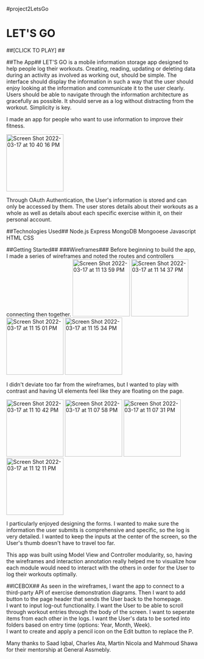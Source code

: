#project2LetsGo
# LET'S GO # 

##[CLICK TO PLAY] ## 

##The App##
LET'S GO is a mobile information storage app designed to help people log their workouts. Creating, reading, updating or deleting data during an activity as 
involved as working out, should be simple. The interface should display the information in such a way that the user should enjoy looking at the information
and communicate it to the user clearly. Users should be able to navigate through the information architecture as gracefully as possible. It should serve as
a log without distracting from the workout. Simplicity is key. 

I made an app for people who want to use information to improve their fitness.

<img width="150" alt="Screen Shot 2022-03-17 at 10 40 16 PM" src="https://user-images.githubusercontent.com/98665437/158929031-e03b5f43-1004-46bd-8fb7-56bc234cc3f9.png">

Through OAuth Authentication, the User's information is stored and can only be accessed by them. The user stores details about their workouts as a whole 
as well as details about each specific exercise within it, on their personal account.  

##Technologies Used## 
Node.js Express MongoDB Mongooese Javascript HTML CSS 

##Getting Started##
###Wireframes### 
Before beginning to build the app, I made a series of wireframes and noted the routes and controllers connecting then together. 
<img width="150" alt="Screen Shot 2022-03-17 at 11 13 59 PM" src="https://user-images.githubusercontent.com/98665437/158934677-c6876010-b1ee-430a-ae77-76b3c0043747.png">
<img width="150" alt="Screen Shot 2022-03-17 at 11 14 37 PM" src="https://user-images.githubusercontent.com/98665437/158934692-e4f0f975-efce-48a2-882d-f2b4b7fce6a5.png">
<img width="150" alt="Screen Shot 2022-03-17 at 11 15 01 PM" src="https://user-images.githubusercontent.com/98665437/158934712-fe2b19f9-c726-4576-a4b1-59dc1bcacb5e.png">
<img width="150" alt="Screen Shot 2022-03-17 at 11 15 34 PM" src="https://user-images.githubusercontent.com/98665437/158934724-c3737bf7-492d-4de6-a8ba-b146f874c902.png">

I didn't deviate too far from the wireframes, but I wanted to play with contrast and having UI elements feel like they are floating on the page.  

<img width="150" alt="Screen Shot 2022-03-17 at 11 10 42 PM" src="https://user-images.githubusercontent.com/98665437/158936751-52ce0f3c-a76e-4835-b20a-42584ad3c282.png">
<img width="150" alt="Screen Shot 2022-03-17 at 11 07 58 PM" src="https://user-images.githubusercontent.com/98665437/158936775-644bf822-a55a-4628-9388-71d33c77c4bb.png">
<img width="150" alt="Screen Shot 2022-03-17 at 11 07 31 PM" src="https://user-images.githubusercontent.com/98665437/158937006-2dd33b9c-2512-456a-a1cb-cfd024decd67.png">
<img width="150" alt="Screen Shot 2022-03-17 at 11 12 11 PM" src="https://user-images.githubusercontent.com/98665437/158937087-a659a891-6995-4feb-aabc-782f34c6fc58.png">

I particularly enjoyed designing the forms. I wanted to make sure the information the user submits is comprehensive and specific, so the log is very 
detailed. I wanted to keep the inputs at the center of the screen, so the User's thumb doesn't have to travel too far. 

This app was built using Model View and Controller modularity, so, having the wireframes and interaction annotation really helped me to visualize how each
module would need to interact with the others in order for the User to log their workouts optimally. 

##ICEBOX## 
As seen in the wireframes, I want the app to connect to a third-party API of exercise demonstration diagrams.
  Then I want to add button to the page header that sends the User back to the homepage.  
I want to input log-out functionality. 
I want the User to be able to scroll through workout entries through the body of the screen. 
I want to seperate items from each other in the logs. 
I want the User's data to be sorted into folders based on entry time (options: Year, Month, Week).  
I want to create and apply a pencil icon on the Edit button to replace the P. 



Many thanks to Saad Iqbal, Charles Ata, Martin Nicola and Mahmoud Shawa for their mentorship at General Assmebly. 






